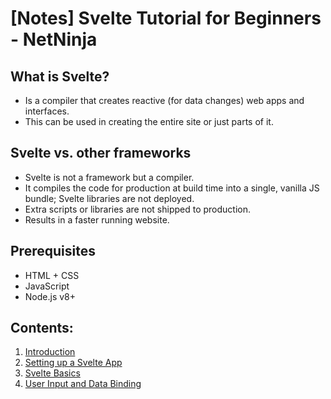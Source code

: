 # [Notes] Svelte Tutorial for Beginners - NetNinja

## What is Svelte?

- Is a compiler that creates reactive (for data changes) web apps and interfaces.
- This can be used in creating the entire site or just parts of it.

## Svelte vs. other frameworks

- Svelte is not a framework but a compiler.
- It compiles the code for production at build time into a single, vanilla JS bundle; Svelte libraries are not deployed.
- Extra scripts or libraries are not shipped to production.
- Results in a faster running website.

## Prerequisites

- HTML + CSS
- JavaScript
- Node.js v8+

## Contents: 

1. [Introduction](https://github.com/AnushaDeviR/learn-svelte/tree/main)
2. [Setting up a Svelte App](https://github.com/AnushaDeviR/learn-svelte/tree/lesson-2)
3. [Svelte Basics](https://github.com/AnushaDeviR/learn-svelte/tree/lesson-3)
4. [User Input and Data Binding](https://github.com/AnushaDeviR/learn-svelte/tree/lesson-4)
